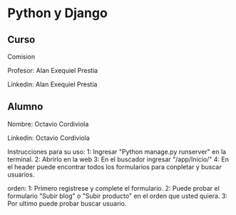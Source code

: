 # Python y Django

## Curso

Comision

Profesor: Alan Exequiel Prestia

Linkedin: Alan Exequiel Prestia

## Alumno

Nombre: Octavio Cordiviola

Linkedin: Octavio Cordiviola

Instrucciones para su uso:
1: Ingresar "Python manage.py runserver" en la terminal.
2: Abrirlo en la web
3: En el buscador ingresar "/app/Inicio/"
4: En el header puede encontrar todos los formularios para conpletar y buscar usuarios.

orden:
1: Primero registrese y complete el formulario.
2: Puede probar el formulario "Subir blog" o "Subir producto" en el orden que usted quiera.
3: Por ultimo puede probar buscar usuario.